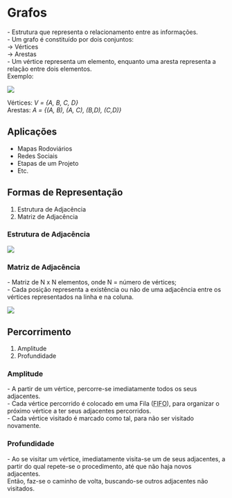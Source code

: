 <h1> Grafos </h1>
<p>
  - Estrutura que representa o relacionamento entre as informações.
  <br>
  - Um grafo é constituído por dois conjuntos:
  <br>
  &rarr; Vértices
  <br>
  &rarr; Arestas
  <br>
  - Um vértice representa um elemento, enquanto uma aresta representa a relação entre dois elementos.
  <br>
  Exemplo:
</p>
<img src = "https://user-images.githubusercontent.com/59178745/183762492-44b03129-294c-4ac5-9df9-8527ca4c4f01.png">
<p>
  Vértices: <em> V = {A, B, C, D} </em>
  <br>
  Arestas: <em> A = {(A, B), (A, C), (B,D), (C,D)} </em>
</p>
<h2> Aplicações </h2>
<ul>
  <li> Mapas Rodoviários </li>
  <li> Redes Sociais </li>
  <li> Etapas de um Projeto </li>
  <li> Etc. </li>
</ul>
<h2> Formas de Representação </h2>
<ol>
  <li> Estrutura de Adjacência </li>
  <li> Matriz de Adjacência </li>
</ol>
<h3> Estrutura de Adjacência </h3>
<img src = "https://user-images.githubusercontent.com/59178745/183540866-b4440647-0823-4bfb-8ca4-68e5bd3f81f0.png">
<h3> Matriz de Adjacência </h3>
<p>
  - Matriz de N x N elementos, onde N = número de vértices;
  <br>
  - Cada posição representa a existência ou não de uma adjacência entre os vértices representados na linha e na coluna.
</p>
<img src = "https://user-images.githubusercontent.com/59178745/183540904-4cbb77f1-e099-474b-97fe-1a3fead921c3.png">
<h2> Percorrimento </h2>
<ol>
  <li> Amplitude </li>
  <li> Profundidade </li>
</ol>
<h3> Amplitude </h3>
<p>
  - A partir de um vértice, percorre-se imediatamente todos os seus adjacentes.
  <br>
  - Cada vértice percorrido é colocado em uma Fila (<abbr title = "First In, First Out">FIFO</abbr>), para organizar o próximo vértice a ter seus adjacentes percorridos.
  <br>
  - Cada vértice visitado é marcado como tal, para não ser visitado novamente.
</p>
<h3> Profundidade </h3>
<p>
  - Ao se visitar um vértice, imediatamente visita-se um de seus adjacentes, a partir do qual repete-se o procedimento, até que não haja novos adjacentes.
  <br>
  Então, faz-se o caminho de volta, buscando-se outros adjacentes não visitados.
</p>
<img>
